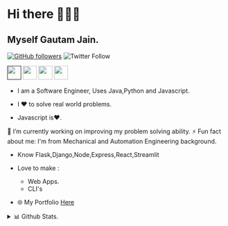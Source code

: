 # Hi there 🙋🏻‍♂️
## Myself Gautam Jain.


[![GitHub followers](https://img.shields.io/github/followers/gautamj-tech?style=social)]()
![Twitter Follow](https://img.shields.io/twitter/follow/Gautaamm1?style=social)


<a href=""><img height="32px" width="32px" src="https://gblobscdn.gitbook.com/spaces%2F-LX2wpUXI1eWMY46nkHR%2Favatar-rectangle.png?alt=media"></a>
<a href="https://www.linkedin.com/in/gautam-jain-2b059718b/"><img height="32px" width="32px" src="https://encrypted-tbn0.gstatic.com/images?q=tbn:ANd9GcRLmPdKRkCtqXB94svbTykR1XudgqXLhlolMQ&usqp=CAU"></a>
<a href="https://twitter.com/Gautaamm1"><img height="32px" width="32px" src="https://encrypted-tbn0.gstatic.com/images?q=tbn:ANd9GcQoaGWjOH7kQ2Vpv34G4VtDKSWVwkuqiPxV6Q&usqp=CAU"></a>
<a href="https://leetcode.com/Gautam88/"><img height="32px" width="32px" src="https://upload.wikimedia.org/wikipedia/commons/1/19/LeetCode_logo_black.png"></a>


* I am a Software Engineer, Uses Java,Python and Javascript.<br>

* I ❤️ to solve real world problems.<br>
* Javascript is❤️.<br>

🔭 I’m currently working on improving my problem solving ability.
⚡ Fun fact about me: I'm from Mechanical and Automation Engineering background.
* Know Flask,Django,Node,Express,React,Streamlit<br>
* Love to make :
  * Web Apps.
  * CLI's

* 🌐 My Portfolio [Here](http://gautamjain08.pythonanywhere.com/)


<details>
<summary>📊 Github Stats.</summary>
<br>

[![GitHub Streak](https://github-readme-streak-stats.herokuapp.com?user=gautamj-tech&theme=dark&hide_border=true)](https://git.io/streak-stats)

[![trophy](https://github-profile-trophy.vercel.app/?username=gautamj-tech&margin-w=15&column=4&row=3)](https://github.com/ryo-ma/github-profile-trophy)

[![Top Langs](https://github-readme-stats.vercel.app/api/top-langs/?username=gautamj-tech&layout=compact&langs_count=8)](https://github.com/gautamj-tech)
![Gautam's github stats](https://github-readme-stats.vercel.app/api?username=gautamj-tech&show_icons=true&hide=["issues"])

</details>



<!--
**gautamj-tech/gautamj-tech** is a ✨ _special_ ✨ repository because its `README.md` (this file) appears on your GitHub profile.

Here are some ideas to get you started:

- 🔭 I’m currently working on ..
- 🌱 I’m currently learning ...
- 👯 I’m looking to collaborate on ...
- 🤔 I’m looking for help with ...
- 💬 Ask me about ...
- 📫 How to reach me: ...
- 😄 Pronouns: ...
- ⚡ Fun fact: ...
-->
